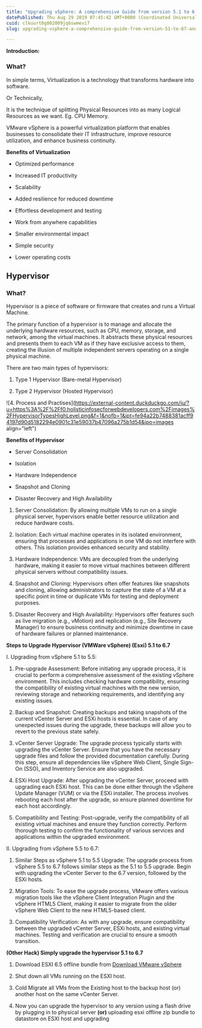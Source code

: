 ```yaml
---
title: "Upgrading vSphere: A comprehensive Guide from version 5.1 to 6.7 and later."
datePublished: Thu Aug 29 2019 07:45:42 GMT+0000 (Coordinated Universal Time)
cuid: clkuurt0g002009jq6swmevi7
slug: upgrading-vsphere-a-comprehensive-guide-from-version-51-to-67-and-later

---
```


**Introduction:**

### **What?**

In simple terms, Virtualization is a technology that transforms hardware into software.

Or Technically,

It is the technique of splitting Physical Resources into as many Logical Resources as we want. Eg. CPU Memory.

VMware vSphere is a powerful virtualization platform that enables businesses to consolidate their IT infrastructure, improve resource utilization, and enhance business continuity.

**Benefits of Virtualization**

* Optimized performance
    
* Increased IT productivity
    
* Scalability
    
* Added resilience for reduced downtime
    
* Effortless development and testing
    
* Work from anywhere capabilities
    
* Smaller environmental impact
    
* Simple security
    
* Lower operating costs
    

## **Hypervisor**

### What?

Hypervisor is a piece of software or firmware that creates and runs a Virtual Machine.

The primary function of a hypervisor is to manage and allocate the underlying hardware resources, such as CPU, memory, storage, and network, among the virtual machines. It abstracts these physical resources and presents them to each VM as if they have exclusive access to them, creating the illusion of multiple independent servers operating on a single physical machine.

There are two main types of hypervisors:

1. Type 1 Hypervisor (Bare-metal Hypervisor)
    
2. Type 2 Hypervisor (Hosted Hypervisor)
    

![4. Process and Practises](https://external-content.duckduckgo.com/iu/?u=https%3A%2F%2Ff0.holisticinfosecforwebdevelopers.com%2Fimages%2FHypervisorTypesHighLevel.png&f=1&nofb=1&ipt=fe94a22b7488381acff94197d90d5182294e0901c31e59037b47096a275b1d54&ipo=images align="left")

**Benefits of Hypervisor**

* Server Consolidation
    
* Isolation
    
* Hardware Independence
    
* Snapshot and Cloning
    
* Disaster Recovery and High Availability
    

1. Server Consolidation: By allowing multiple VMs to run on a single physical server, hypervisors enable better resource utilization and reduce hardware costs.
    
2. Isolation: Each virtual machine operates in its isolated environment, ensuring that processes and applications in one VM do not interfere with others. This isolation provides enhanced security and stability.
    
3. Hardware Independence: VMs are decoupled from the underlying hardware, making it easier to move virtual machines between different physical servers without compatibility issues.
    
4. Snapshot and Cloning: Hypervisors often offer features like snapshots and cloning, allowing administrators to capture the state of a VM at a specific point in time or duplicate VMs for testing and deployment purposes.
    
5. Disaster Recovery and High Availability: Hypervisors offer features such as live migration (e.g., vMotion) and replication (e.g., Site Recovery Manager) to ensure business continuity and minimize downtime in case of hardware failures or planned maintenance.
    

**Steps to Upgrade Hypervisor (VMWare vSphere) (Esxi) 5.1 to 6.7**

I. Upgrading from vSphere 5.1 to 5.5:

1. Pre-upgrade Assessment: Before initiating any upgrade process, it is crucial to perform a comprehensive assessment of the existing vSphere environment. This includes checking hardware compatibility, ensuring the compatibility of existing virtual machines with the new version, reviewing storage and networking requirements, and identifying any existing issues.
    
2. Backup and Snapshot: Creating backups and taking snapshots of the current vCenter Server and ESXi hosts is essential. In case of any unexpected issues during the upgrade, these backups will allow you to revert to the previous state safely.
    
3. vCenter Server Upgrade: The upgrade process typically starts with upgrading the vCenter Server. Ensure that you have the necessary upgrade files and follow the provided documentation carefully. During this step, ensure all dependencies like vSphere Web Client, Single Sign-On (SSO), and Inventory Service are also upgraded.
    
4. ESXi Host Upgrade: After upgrading the vCenter Server, proceed with upgrading each ESXi host. This can be done either through the vSphere Update Manager (VUM) or via the ESXi installer. The process involves rebooting each host after the upgrade, so ensure planned downtime for each host accordingly.
    
5. Compatibility and Testing: Post-upgrade, verify the compatibility of all existing virtual machines and ensure they function correctly. Perform thorough testing to confirm the functionality of various services and applications within the upgraded environment.
    

II. Upgrading from vSphere 5.5 to 6.7:

1. Similar Steps as vSphere 5.1 to 5.5 Upgrade: The upgrade process from vSphere 5.5 to 6.7 follows similar steps as the 5.1 to 5.5 upgrade. Begin with upgrading the vCenter Server to the 6.7 version, followed by the ESXi hosts.
    
2. Migration Tools: To ease the upgrade process, VMware offers various migration tools like the vSphere Client Integration Plugin and the vSphere HTML5 Client, making it easier to migrate from the older vSphere Web Client to the new HTML5-based client.
    
3. Compatibility Verification: As with any upgrade, ensure compatibility between the upgraded vCenter Server, ESXi hosts, and existing virtual machines. Testing and verification are crucial to ensure a smooth transition.
    

**(Other Hack) Simply upgrade the hypervisor 5.1 to 6.7**

1. Download ESXI 6.5 offline bundle from [Download VMware vSphere](https://my.vmware.com/web/vmware/details?downloadGroup=ESXI650&productId=614)
    
2. Shut down all VMs running on the ESXI host.
    
3. Cold Migrate all VMs from the Existing host to the backup host (or) another host on the same vCenter Server.
    
4. Now you can upgrade the hypervisor to any version using a flash drive by plugging in to physical server **(or)** uploading esxi offline zip bundle to datastore on ESXI host and upgrading